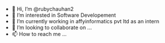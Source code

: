 - 👋 Hi, I’m @rubychauhan2
- 👀 I’m interested in Software Developement 
- 🌱 I’m currently working in affyinformatics pvt ltd as an intern
- 💞️ I’m looking to collaborate on ...
- 📫 How to reach me ...

<!---
rubychauhan2/rubychauhan2 is a ✨ special ✨ repository because its `README.md` (this file) appears on your GitHub profile.
You can click the Preview link to take a look at your changes.
--->
